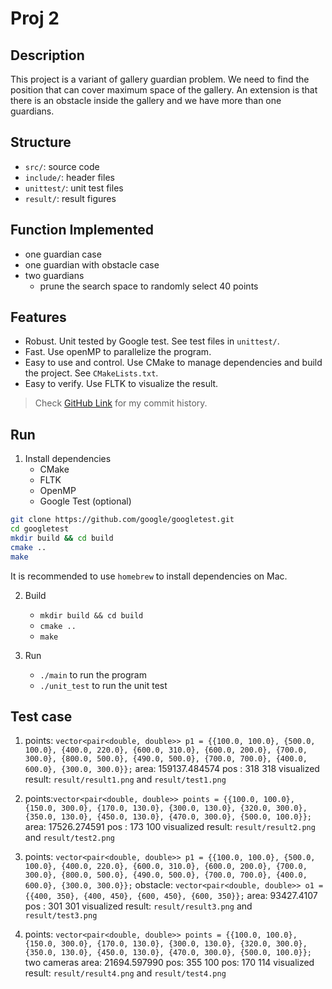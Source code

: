 # Proj 2 
## Description
This project is a variant of gallery guardian problem. We need to find the position that can cover maximum space of the gallery. An extension is that there is an obstacle inside the gallery and we have more than one guardians.

## Structure
- `src/`: source code
- `include/`: header files
- `unittest/`: unit test files
- `result/`: result figures

## Function Implemented
- one guardian case
- one guardian with obstacle case
- two guardians
  - prune the search space to randomly select 40 points

## Features
- Robust. Unit tested by Google test. See test files in `unittest/`.
- Fast. Use openMP to parallelize the program.
- Easy to use and control. Use CMake to manage dependencies and build the project. See `CMakeLists.txt`.
- Easy to verify. Use FLTK to visualize the result.

> Check [GitHub Link](https://github.com/JackeyHua-SJTU/cs2309/tree/main/proj2) for my commit history.


## Run
1. Install dependencies
    - CMake
    - FLTK
    - OpenMP
    - Google Test (optional)

```bash
git clone https://github.com/google/googletest.git
cd googletest
mkdir build && cd build
cmake ..
make
```
  
It is recommended to use `homebrew` to install dependencies on Mac.

2. Build
    - `mkdir build && cd build`
    - `cmake ..`
    - `make`
  
3. Run
    - `./main` to run the program
    - `./unit_test` to run the unit test

## Test case
1. points: `vector<pair<double, double>> p1 = {{100.0, 100.0}, {500.0, 100.0}, {400.0, 220.0}, {600.0, 310.0}, {600.0, 200.0}, {700.0, 300.0}, {800.0, 500.0}, {490.0, 500.0}, {700.0, 700.0}, {400.0, 600.0}, {300.0, 300.0}};`
    area: 159137.484574
    pos : 318 318
    visualized result: `result/result1.png` and `result/test1.png`
2. points:`vector<pair<double, double>> points = {{100.0, 100.0}, {150.0, 300.0}, {170.0, 130.0}, {300.0, 130.0}, {320.0, 300.0}, {350.0, 130.0}, {450.0, 130.0}, {470.0, 300.0}, {500.0, 100.0}};`
    area: 17526.274591
    pos : 173 100
    visualized result: `result/result2.png` and `result/test2.png`
3. points: `vector<pair<double, double>> p1 = {{100.0, 100.0}, {500.0, 100.0}, {400.0, 220.0}, {600.0, 310.0}, {600.0, 200.0}, {700.0, 300.0}, {800.0, 500.0}, {490.0, 500.0}, {700.0, 700.0}, {400.0, 600.0}, {300.0, 300.0}};`
   obstacle: `vector<pair<double, double>> o1 = {{400, 350}, {400, 450}, {600, 450}, {600, 350}};`
    area: 93427.4107
    pos : 301 301
    visualized result: `result/result3.png` and `result/test3.png`

4. points: `vector<pair<double, double>> points = {{100.0, 100.0}, {150.0, 300.0}, {170.0, 130.0}, {300.0, 130.0}, {320.0, 300.0}, {350.0, 130.0}, {450.0, 130.0}, {470.0, 300.0}, {500.0, 100.0}};`
   two cameras
   area: 21694.597990
   pos: 355 100
   pos: 170 114
   visualized result: `result/result4.png` and `result/test4.png`